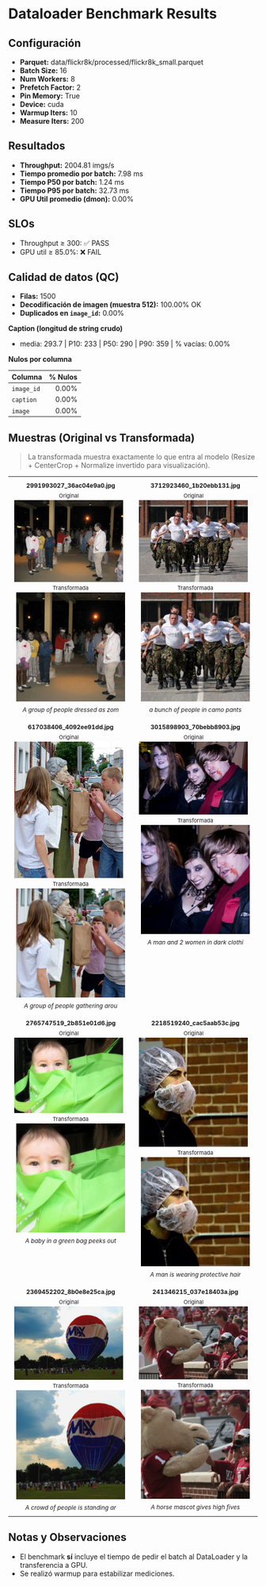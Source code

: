 # Dataloader Benchmark Results

## Configuración

- **Parquet:** data/flickr8k/processed/flickr8k_small.parquet
- **Batch Size:** 16
- **Num Workers:** 8
- **Prefetch Factor:** 2
- **Pin Memory:** True
- **Device:** cuda
- **Warmup Iters:** 10
- **Measure Iters:** 200

## Resultados

- **Throughput:** 2004.81 imgs/s
- **Tiempo promedio por batch:** 7.98 ms
- **Tiempo P50 por batch:** 1.24 ms
- **Tiempo P95 por batch:** 32.73 ms
- **GPU Util promedio (dmon):** 0.00%

## SLOs

- Throughput ≥ 300: ✅ PASS
- GPU util ≥ 85.0%: ❌ FAIL

## Calidad de datos (QC)

- **Filas:** 1500
- **Decodificación de imagen (muestra 512):** 100.00% OK
- **Duplicados en `image_id`:** 0.00%

**Caption (longitud de string crudo)**

- media: 293.7 | P10: 233 | P50: 290 | P90: 359 | % vacías: 0.00%

**Nulos por columna**

| Columna | % Nulos |
|---|---:|
| `image_id` | 0.00% |
| `caption` | 0.00% |
| `image` | 0.00% |

## Muestras (Original vs Transformada)

> La transformada muestra exactamente lo que entra al modelo (Resize + CenterCrop + Normalize invertido para visualización).

<table>
<tr>
<td style="vertical-align:top; padding:10px; text-align:center;"><div style="font-size:12px; margin-bottom:4px;"><b>2991993027_36ac04e9a0.jpg</b></div><div style="display:inline-block; text-align:center;"><div style="font-size:11px; margin:2px 0;">Original</div><img src="samples/orig_00_2991993027_36ac04e9a0.jpg.png" width="220"></div>&nbsp;&nbsp;<div style="display:inline-block; text-align:center;"><div style="font-size:11px; margin:2px 0;">Transformada</div><img src="samples/xform_00_2991993027_36ac04e9a0.jpg.png" width="220"></div><div style="font-size:12px; margin-top:6px;"><i>A group of people dressed as zom</i></div></td>
<td style="vertical-align:top; padding:10px; text-align:center;"><div style="font-size:12px; margin-bottom:4px;"><b>3712923460_1b20ebb131.jpg</b></div><div style="display:inline-block; text-align:center;"><div style="font-size:11px; margin:2px 0;">Original</div><img src="samples/orig_01_3712923460_1b20ebb131.jpg.png" width="220"></div>&nbsp;&nbsp;<div style="display:inline-block; text-align:center;"><div style="font-size:11px; margin:2px 0;">Transformada</div><img src="samples/xform_01_3712923460_1b20ebb131.jpg.png" width="220"></div><div style="font-size:12px; margin-top:6px;"><i>a bunch of people in camo pants </i></div></td>
</tr>
<tr>
<td style="vertical-align:top; padding:10px; text-align:center;"><div style="font-size:12px; margin-bottom:4px;"><b>617038406_4092ee91dd.jpg</b></div><div style="display:inline-block; text-align:center;"><div style="font-size:11px; margin:2px 0;">Original</div><img src="samples/orig_02_617038406_4092ee91dd.jpg.png" width="220"></div>&nbsp;&nbsp;<div style="display:inline-block; text-align:center;"><div style="font-size:11px; margin:2px 0;">Transformada</div><img src="samples/xform_02_617038406_4092ee91dd.jpg.png" width="220"></div><div style="font-size:12px; margin-top:6px;"><i>A group of people gathering arou</i></div></td>
<td style="vertical-align:top; padding:10px; text-align:center;"><div style="font-size:12px; margin-bottom:4px;"><b>3015898903_70bebb8903.jpg</b></div><div style="display:inline-block; text-align:center;"><div style="font-size:11px; margin:2px 0;">Original</div><img src="samples/orig_03_3015898903_70bebb8903.jpg.png" width="220"></div>&nbsp;&nbsp;<div style="display:inline-block; text-align:center;"><div style="font-size:11px; margin:2px 0;">Transformada</div><img src="samples/xform_03_3015898903_70bebb8903.jpg.png" width="220"></div><div style="font-size:12px; margin-top:6px;"><i>A man and 2 women in dark clothi</i></div></td>
</tr>
<tr>
<td style="vertical-align:top; padding:10px; text-align:center;"><div style="font-size:12px; margin-bottom:4px;"><b>2765747519_2b851e01d6.jpg</b></div><div style="display:inline-block; text-align:center;"><div style="font-size:11px; margin:2px 0;">Original</div><img src="samples/orig_04_2765747519_2b851e01d6.jpg.png" width="220"></div>&nbsp;&nbsp;<div style="display:inline-block; text-align:center;"><div style="font-size:11px; margin:2px 0;">Transformada</div><img src="samples/xform_04_2765747519_2b851e01d6.jpg.png" width="220"></div><div style="font-size:12px; margin-top:6px;"><i>A baby in a green bag peeks out </i></div></td>
<td style="vertical-align:top; padding:10px; text-align:center;"><div style="font-size:12px; margin-bottom:4px;"><b>2218519240_cac5aab53c.jpg</b></div><div style="display:inline-block; text-align:center;"><div style="font-size:11px; margin:2px 0;">Original</div><img src="samples/orig_05_2218519240_cac5aab53c.jpg.png" width="220"></div>&nbsp;&nbsp;<div style="display:inline-block; text-align:center;"><div style="font-size:11px; margin:2px 0;">Transformada</div><img src="samples/xform_05_2218519240_cac5aab53c.jpg.png" width="220"></div><div style="font-size:12px; margin-top:6px;"><i>A man is wearing protective hair</i></div></td>
</tr>
<tr>
<td style="vertical-align:top; padding:10px; text-align:center;"><div style="font-size:12px; margin-bottom:4px;"><b>2369452202_8b0e8e25ca.jpg</b></div><div style="display:inline-block; text-align:center;"><div style="font-size:11px; margin:2px 0;">Original</div><img src="samples/orig_06_2369452202_8b0e8e25ca.jpg.png" width="220"></div>&nbsp;&nbsp;<div style="display:inline-block; text-align:center;"><div style="font-size:11px; margin:2px 0;">Transformada</div><img src="samples/xform_06_2369452202_8b0e8e25ca.jpg.png" width="220"></div><div style="font-size:12px; margin-top:6px;"><i>A crowd of people is standing ar</i></div></td>
<td style="vertical-align:top; padding:10px; text-align:center;"><div style="font-size:12px; margin-bottom:4px;"><b>241346215_037e18403a.jpg</b></div><div style="display:inline-block; text-align:center;"><div style="font-size:11px; margin:2px 0;">Original</div><img src="samples/orig_07_241346215_037e18403a.jpg.png" width="220"></div>&nbsp;&nbsp;<div style="display:inline-block; text-align:center;"><div style="font-size:11px; margin:2px 0;">Transformada</div><img src="samples/xform_07_241346215_037e18403a.jpg.png" width="220"></div><div style="font-size:12px; margin-top:6px;"><i>A horse mascot gives high fives </i></div></td>
</tr>
</table>

## Notas y Observaciones

- El benchmark **sí** incluye el tiempo de pedir el batch al DataLoader y la transferencia a GPU.
- Se realizó warmup para estabilizar mediciones.
